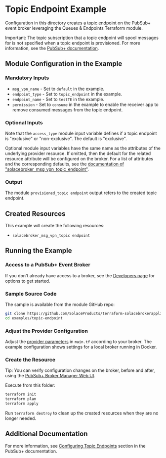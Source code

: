 # Topic Endpoint Example

Configuration in this directory creates a [topic endpoint](https://docs.solace.com/Get-Started/topic-endpoints-queues.htm) on the PubSub+ event broker leveraging the Queues & Endpoints Terraform module.

Important: The topic subscription that a topic endpoint will spool messages for is not specified when a topic endpoint is provisioned. For more information, see the [PubSub+ documentation](https://docs.solace.com/Messaging/Guaranteed-Msg/Configuring-DTEs.htm).

## Module Configuration in the Example

### Mandatory Inputs

* `msg_vpn_name` - Set to `default` in the example.
* `endpoint_type` - Set to `topic_endpoint` in the example.
* `endpoint_name` - Set to `testTE` in the example.
* `permission` - Set to `consume` in the example to enable the receiver app to remove consumed messages from the topic endpoint.

### Optional Inputs

Note that the `access_type` module input variable defines if a topic endpoint is "exclusive" or "non-exclusive". The default is "exclusive".

Optional module input variables have the same name as the attributes of the underlying provider resource. If omitted, then the default for the related resource attribute will be configured on the broker. For a list of attributes and the corresponding defaults, see the [documentation of "solacebroker_msg_vpn_topic_endpoint"](https://registry.terraform.io/providers/SolaceProducts/solacebrokerappliance/latest/docs/resources/msg_vpn_topic_endpoint#optional).

### Output

The module `provisioned_topic endpoint` output refers to the created topic endpoint.

## Created Resources

This example will create the following resources:

* `solacebroker_msg_vpn_topic endpoint`

## Running the Example

### Access to a PubSub+ Event Broker

If you don't already have access to a broker, see the [Developers page](https://www.solace.dev/) for options to get started.

### Sample Source Code

The sample is available from the module GitHub repo:

```bash
git clone https://github.com/SolaceProducts/terraform-solacebrokerappliance-queue-endpoint.git
cd examples/topic-endpoint
```

### Adjust the Provider Configuration

Adjust the [provider parameters](https://registry.terraform.io/providers/SolaceProducts/solacebrokerappliance/latest/docs#schema) in `main.tf` according to your broker. The example configuration shows settings for a local broker running in Docker.

### Create the Resource

Tip: You can verify configuration changes on the broker, before and after, using the [PubSub+ Broker Manager Web UI](https://docs.solace.com/Admin/Broker-Manager/PubSub-Manager-Overview.htm).

Execute from this folder:

```bash
terraform init
terraform plan
terraform apply
```

Run `terraform destroy` to clean up the created resources when they are no longer needed.

## Additional Documentation

For more information, see [Configuring Topic Endpoints](https://docs.solace.com/Messaging/Guaranteed-Msg/Configuring-DTEs.htm) section in the PubSub+ documentation.

